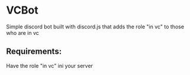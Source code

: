 # VCBot
Simple discord bot built with discord.js that adds the role "in vc" to those who are in vc

## Requirements:
Have the role "in vc" ini your server
